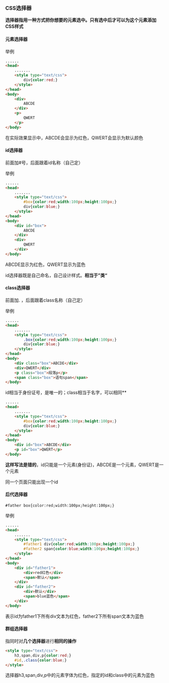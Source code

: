 ### CSS选择器

**选择器指用一种方式把你想要的元素选中。只有选中后才可以为这个元素添加CSS样式**



#### 元素选择器

举例

```html
......
<head>
    .......
    <style type="text/css">
        div{color:red;}
    </style>
</head>
<body>
    <div>
        ABCDE
    </div>
    <p>
        QWERT
    </p>
</body>
```

在实际效果显示中，ABCDE会显示为红色，QWERT会显示为默认颜色



#### id选择器

前面加#号，后面跟着id名称（自己定）

举例

```html
......
<head>
    .......
    <style type="text/css">
        #box{color:red;width:100px;height:100px;}
        div{color:blue;}
    </style>
</head>
<body>
    <div id="box">
        ABCDE
    </div>
    <div>
        QWERT
    </div>
</body>
```

ABCDE显示为红色，QWERT显示为蓝色

id选择器既是自己命名，自己设计样式。**相当于”类“**



#### class选择器

前面加. ，后面跟着class名称（自己定）

举例

```html
......
<head>
    .......
    <style type="text/css">
        .box{color:red;width:100px;height:100px;}
        div{color:blue;}
    </style>
</head>
<body>
    <div class="box">ABCDE</div>
    <div>QWERT</div>
    <p class="box">段落p</p>
    <span class="box">语句span</span>
</body>
```



id相当于身份证号，是唯一的；class相当于名字，可以相同**

```html
......
<head>
    .......
    <style type="text/css">
        #box{color:red;width:100px;height:100px;}
        div{color:blue;}
    </style>
</head>
<body>
    <div id="box">ABCDE</div>
    <p id="box">QWERT</p>
</body>
```

**这样写法是错的**，id只能是一个元素(身份证)，ABCDE是一个元素，QWERT是一个元素

同一个页面只能出现一个id



#### 后代选择器

`#father box{color:red;width:100px;height:100px;}`

举例

```html
......
<head>
    .......
    <style type="text/css">
        #father1 div{color:red;width:100px;height:100px;}
        #father2 span{color:blue;width:100px;height:100px;}
    </style>
</head>
<body>
    <div id="father1">
        <div>red红色</div>
        <span>默认</span>
    </div>
    <div id="father2">
        <div>默认</div>
        <span>blue蓝色</span>
    </div>
</body>
```

表示id为father1下所有div文本为红色，father2下所有span文本为蓝色



#### 群组选择器

指同时对**几个选择器**进行**相同的操作**

```html
<style type="text/css">
    h3,span,div,p{color:red;}
    #id,.class{color:blue;}
</style>
```

选择器h3,span,div,p中的元素字体为红色，指定的id和class中的元素为蓝色